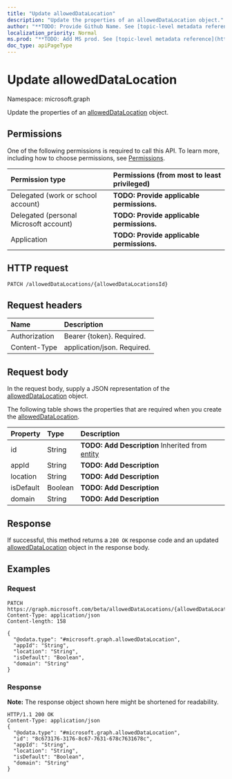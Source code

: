```yaml
---
title: "Update allowedDataLocation"
description: "Update the properties of an allowedDataLocation object."
author: "**TODO: Provide Github Name. See [topic-level metadata reference](https://msgo.azurewebsites.net/add/document/guidelines/metadata.html#topic-level-metadata)**"
localization_priority: Normal
ms.prod: "**TODO: Add MS prod. See [topic-level metadata reference](https://msgo.azurewebsites.net/add/document/guidelines/metadata.html#topic-level-metadata)**"
doc_type: apiPageType
---
```


# Update allowedDataLocation
Namespace: microsoft.graph

Update the properties of an [allowedDataLocation](../resources/alloweddatalocation.md) object.

## Permissions
One of the following permissions is required to call this API. To learn more, including how to choose permissions, see [Permissions](/concepts/permissions-reference.md).

|Permission type|Permissions (from most to least privileged)|
|:---|:---|
|Delegated (work or school account)|**TODO: Provide applicable permissions.**|
|Delegated (personal Microsoft account)|**TODO: Provide applicable permissions.**|
|Application|**TODO: Provide applicable permissions.**|

## HTTP request

<!-- {
  "blockType": "ignored"
}
-->
``` http
PATCH /allowedDataLocations/{allowedDataLocationsId}
```

## Request headers
|Name|Description|
|:---|:---|
|Authorization|Bearer {token}. Required.|
|Content-Type|application/json. Required.|

## Request body
In the request body, supply a JSON representation of the [allowedDataLocation](../resources/alloweddatalocation.md) object.

The following table shows the properties that are required when you create the [allowedDataLocation](../resources/alloweddatalocation.md).

|Property|Type|Description|
|:---|:---|:---|
|id|String|**TODO: Add Description** Inherited from [entity](../resources/entity.md)|
|appId|String|**TODO: Add Description**|
|location|String|**TODO: Add Description**|
|isDefault|Boolean|**TODO: Add Description**|
|domain|String|**TODO: Add Description**|



## Response

If successful, this method returns a `200 OK` response code and an updated [allowedDataLocation](../resources/alloweddatalocation.md) object in the response body.

## Examples

### Request
<!-- {
  "blockType": "request",
  "name": "update_alloweddatalocation"
}
-->
``` http
PATCH https://graph.microsoft.com/beta/allowedDataLocations/{allowedDataLocationsId}
Content-Type: application/json
Content-length: 158

{
  "@odata.type": "#microsoft.graph.allowedDataLocation",
  "appId": "String",
  "location": "String",
  "isDefault": "Boolean",
  "domain": "String"
}
```


### Response
**Note:** The response object shown here might be shortened for readability.
<!-- {
  "blockType": "response",
  "truncated": true
}
-->
``` http
HTTP/1.1 200 OK
Content-Type: application/json
{
  "@odata.type": "#microsoft.graph.allowedDataLocation",
  "id": "8c673176-3176-8c67-7631-678c7631678c",
  "appId": "String",
  "location": "String",
  "isDefault": "Boolean",
  "domain": "String"
}
```

